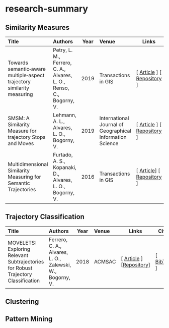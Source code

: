 # research-summary
   
<h2>Similarity Measures</h2>

| Title | Authors | Year | Venue | Links | Cite |
|:------|:--------|------|:------|-------|------|
| Towards semantic‐aware multiple‐aspect trajectory similarity measuring | Petry, L. M., Ferrero, C. A., Alvares, L. O., Renso, C., Bogorny, V. | 2019 | Transactions in GIS | [ [Article](https://onlinelibrary.wiley.com/doi/full/10.1111/tgis.12542) ] [ [Repository](https://github.com/bigdata-ufsc/petry-2019-muitas) ] | [ [BibTex](./bibtex/petry2019muitas.bib) ] |
| SMSM: A Similarity Measure for trajectory Stops and Moves | Lehmann, A. L., Alvares, L. O., Bogorny, V. | 2019 | International Journal of Geographical Information Science |  [ [Article](https://www.tandfonline.com/doi/full/10.1080/13658816.2019.1605074) ] [ [Repository]() ] | [BibTex](./bibtex/petry2019muitas.bib) ] |
| Multidimensional Similarity Measuring for Semantic Trajectories | Furtado, A. S., Kopanaki, D., Alvares, L. O., Bogorny, V. | 2016 | Transactions in GIS | [ [Article](https://onlinelibrary.wiley.com/doi/full/10.1111/tgis.12156)] [ [Repository]() ] | [ [BibTex]() ] |

<h2>Trajectory Classification</h2>

| Title | Authors | Year | Venue | Links | Cite |
|:------|:--------|------|:------|-------|------|
| MOVELETS: Exploring Relevant Subtrajectories for Robust Trajectory Classification | Ferrero, C. A., Alvares, L. O., Zalewski, W., Bogorny, V. | 2018 | ACMSAC | [ [Article](https://dl.acm.org/citation.cfm?id=3167225) ] [[Repository]()] | [ [BibTex]() ] | 
<h2>Clustering</h2>
<h2>Pattern Mining</h2>




